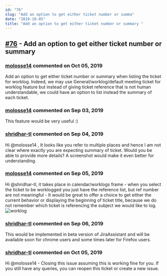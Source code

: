```yaml
---
id: "76"
slug: "Add an option to get either ticket number or summa"
date: "2019-10-05"
title: "Add an option to get either ticket number or summary "
---
```



## [#76](https://github.com/shridhar-tl/jira-assistant/issues/76) - Add an option to get either ticket number or summary 

### [molosse14](https://github.com/molosse14) commented on Oct 05, 2019

Add an option to get either ticket number or summary when listing the ticket for worklog.
Indeed, we may use General/worklog/default meeting ticket for worklog feature but instead of giving ticket reference that is not human understandable, we could have an option to list instead the summary of each ticket.

### [molosse14](https://github.com/molosse14) commented on Sep 03, 2019

This feature would be very useful :)

### [shridhar-tl](https://github.com/shridhar-tl) commented on Sep 04, 2019

Hi @molosse14 , It looks like you refer to multiple places and hence I am not clear where exactly you are expecting summary of ticket. Would you be able to provide more details? A screenshot would make it even better for understanding.

### [molosse14](https://github.com/molosse14) commented on Sep 05, 2019

Hi @shridhar-tl, it takes place in calendar/worklogs frame - when you select the ticket to be worklogged you just have the reference list, but ref number are not meaningful - It would be great to offer a choice to get either the current behavior or displaying the beginning of ticket title, because we do not remember which ticket is referencing the subject we would like to log.
![worklog](https://user-images.githubusercontent.com/51116404/64318407-47624500-cfba-11e9-8405-da9dde3c58c6.png)


### [shridhar-tl](https://github.com/shridhar-tl) commented on Sep 06, 2019

This would be implemented in beta version of JiraAssistant and will be available soon for chrome users and some times later for Firefox users.

### [shridhar-tl](https://github.com/shridhar-tl) commented on Oct 05, 2019

Hi @molosse14 - Closing this issue assuming this is working fine for you. If you still have any queries, you can reopen this ticket or create a new issue.
